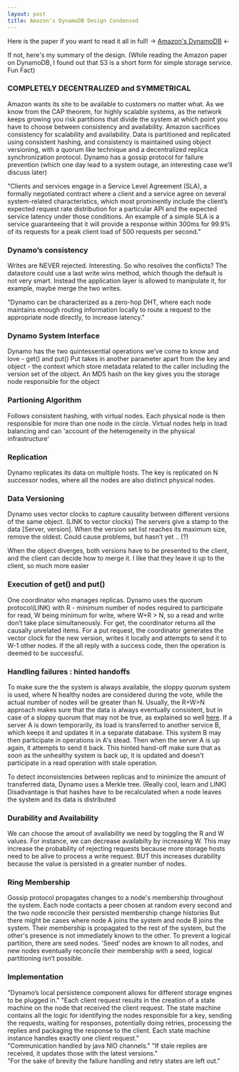 ```yaml
---
layout: post
title: Amazon's DynamoDB Design Condensed 
---
```


Here is the paper if you want to read it all in full!
-> [Amazon's DynamoDB](https://www.allthingsdistributed.com/files/amazon-dynamo-sosp2007.pdf) <-

If not, here's my summary of the design. (While reading the Amazon paper on DynamoDB, I found out that S3 is a short form for simple storage service. Fun Fact)

### COMPLETELY DECENTRALIZED and SYMMETRICAL
Amazon wants its site to be available to customers no matter what. As we know from the CAP theorem, for highly scalable systems, as the network keeps growing you risk partitions that divide the system at which point you have to choose between consistency and availability. 
Amazon sacrifices consistency for scalability and availability. Data is partitioned and replicated using consistent hashing, and consistency is maintained using object versioning, with a quorum like technique and a decentralized replica synchronization protocol. Dynamo has a gossip protocol for failure prevention (which one day lead to a system outage, an interesting case we’ll discuss later) 

"Clients and services engage in a Service Level Agreement (SLA), a formally negotiated contract where a client and a service agree on several system-related characteristics, which most prominently include the client’s expected request rate distribution for a particular API and the expected service latency under those conditions. An example of a simple SLA is a service guaranteeing that it will provide a response within 300ms for 99.9% of its requests for a peak client load of 500 requests per second." 

### Dynamo’s consistency
Writes are NEVER rejected. Interesting. So who resolves the conflicts? The datastore could use a last write wins method, which though the default is not very smart. Instead the application layer is allowed to manipulate it, for example, maybe merge the two writes. 

"Dynamo can be characterized as a zero-hop DHT, where each node maintains enough routing information locally to route a request to the appropriate node directly, to increase latency."

### Dynamo System Interface
Dynamo has the two quintessential operations we’ve come to know and love - get() and put() Put takes in another parameter apart from the key and object - the context which store metadata related to the caller including the version set of the object.
An MD5 hash on the key gives you the storage node responsible for the object

### Partioning Algorithm 
Follows consistent hashing, with virtual nodes. Each physical node is then responsible for more than one node in the circle. Virtual nodes help in load balancing and can 'account of the heterogeneity in the physical infrastructure'

### Replication 
Dynamo replicates its data on multiple hosts. The key is replicated on N successor nodes, where all the nodes are also distinct physical nodes.

### Data Versioning 
Dynamo uses vector clocks to capture causality between different versions of the same object. (LINK to vector clocks) The servers give a stamp to the data [Server, version]. When the version set list reaches its maximum size, remove the oldest. Could cause problems, but hasn’t yet .. (?)

When the object diverges, both versions have to be presented to the client, and the client can decide how to merge it.
I like that they leave it up to the client, so much more easier

### Execution of get() and put()
One coordinator who manages replicas. Dynamo uses the quorum protocol(LINK) with R - minimum number of nodes required to participate for read, W being minimum for write, where W+R > N, so a read and write don’t take place simultaneously. For get, the coordinator  returns all the causally unrelated items.
For a put request, the coordinator generates the vector clock for the new version, writes it locally and attempts to send it to W-1 other nodes. If the all reply with a success code, then the operation is deemed to be successful.

### Handling failures : hinted handoffs
To make sure the the system is always available, the sloppy quorum system is used, where N healthy nodes are considered during the vote, while the actual number of nodes will be greater than N.
Usually, the R+W>N approach makes sure that the data is always eventually consistent, but in case of a sloppy quorum that may not be true, as explained so well [here](https://jimdowney.net/2012/03/05/be-careful-with-sloppy-quorums/). 
If a server A is down temporarily, its load is transferred to another service B, which keeps it and updates it in a separate database. This system B may then participate in operations in A's stead. Then when the server A is up again, it attempts to send it back. This hinted hand-off make sure that as soon as the unhealthy system is back up, it is updated and doesn't participate in a read operation with stale operation.


To detect inconsistencies between replicas and to minimize the amount of transferred data, Dynamo uses a Merkle tree. (Really cool, learn and LINK) Disadvantage is that hashes have to be recalculated when a node leaves the system and its data is distributed

### Durability and Availability
We can choose the amout of availability we need by toggling the R and W values. For instance, we can decrease availabilty by increasing W. This may increase the probability of rejecting requests because more storage hosts need to be alive to process a write request. BUT this increases durability because the value is persisted in a greater number of nodes.

### Ring Membership
Gossip protocol propagates changes to a node's membership throughout the system.
Each node contacts a peer chosen at random every second and the two node reconcile their persisted membership change histories
But there might be cases where node A joins the system and node B joins the system. Their membership is propagated to the rest of the system, but the other's presence is not immediately known to the other. To prevent a logical partition, there are seed nodes. 'Seed' nodes are known to all nodes, and new nodes eventually reconcile their membership with a seed, logical partitioning isn’t possible.

### Implementation
"Dynamo’s local persistence component allows for different storage engines to be plugged in."
"Each client request results in the creation of a state machine on the node that received the client request. The state machine contains all the logic for identifying the nodes responsible for a key, sending the requests, waiting for responses, potentially doing retries, processing the replies and packaging the response to the client. Each state machine instance handles exactly one client request."		
"Communication handled by java NIO channels."
"If stale replies are received, it updates those with the latest versions." 	 	 		
"For the sake of brevity the failure handling and retry states are left out."
